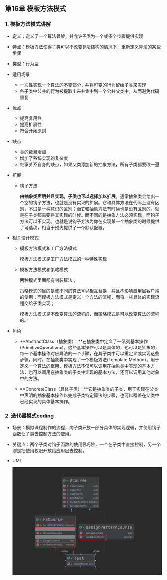 ##  第16章 模板方法模式

### 1. 模板方法模式讲解

* 定义：定义了一个算法骨架，并允许子类为一个或多个步骤提供实现

* 特点：模板方法使得子类可以不改变算法结构的情况下，重新定义算法的某些步骤

* 类型：行为型

* 适用场景

  * 一次性实现一个算法的不变部分，并将可变的行为留给子类来实现
  * 各子类中公共的行为被提取出来并集中到一个公共父类中，从而避免代码重复

* 优点

  * 提高复用性
  * 提高扩展性
  * 符合开闭原则

* 缺点

  * 类的数目增加
  * 增加了系统实现的复杂度
  * 继承关系自身的缺点，如果父类添加新的抽象方法，所有子类都要改一遍

* 扩展

  * 钩子方法

    **由抽象类声明并且实现，子类也可以选择加以扩展**。通常抽象类会给出一个空的钩子方法，也就是没有实现的扩展。它和具体方法在代码上没有区别，不过是一种意识的区别；而它和抽象方法有时候也是没有区别的，就是在子类都需要将其实现的时候。而不同的是抽象方法必须实现，而钩子方法可以不实现。也就是说钩子方法为你在实现某一个抽象类的时候提供了可选项，相当于预先提供了一个默认配置。

* 相关设计模式

  * 模板方法模式和工厂方法模式

    模板方法模式是工厂方法模式的一种特殊实现

  * 模板方法模式和策略模式

    两种模式里面都有封装算法；

    策略模式的目的是使不同的算法可以相互替换，并且不影响应用层客户端的使用；而模板方法模式是定义一个方法的流程，而将一些具体的实现流程交给子类实现；

    模板方法模式是不改变算法的流程的，而策略模式是可以改变算法的流程的。

* 角色

  * **AbstractClass（抽象类）：**在抽象类中定义了一系列基本操作(PrimitiveOperations)，这些基本操作可以是具体的，也可以是抽象的，每一个基本操作对应算法的一个步骤，在其子类中可以重定义或实现这些步骤。同时，在抽象类中实现了一个模板方法(Template Method)，用于定义一个算法的框架，模板方法不仅可以调用在抽象类中实现的基本方法，也可以调用在抽象类的子类中实现的基本方法，还可以调用其他对象中的方法。

  * **ConcreteClass（具体子类）：**它是抽象类的子类，用于实现在父类中声明的抽象基本操作以完成子类特定算法的步骤，也可以覆盖在父类中已经实现的具体基本操作。

### 2. 迭代器模式coding

* 场景：模拟课程制作的流程，向子类开放一部分具体的实现逻辑，并使用钩子函数让子类去控制方法的使用。

* 关键点：两个子类对钩子函数的使用很巧妙，一个在子类中直接控制，另一个则是把使用权限开放给应用层去控制。

* UML

  ![](../../../笔记图片/11/55.png)